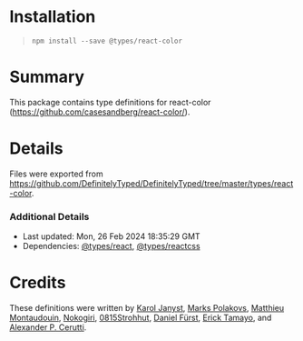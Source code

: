 # Installation
> `npm install --save @types/react-color`

# Summary
This package contains type definitions for react-color (https://github.com/casesandberg/react-color/).

# Details
Files were exported from https://github.com/DefinitelyTyped/DefinitelyTyped/tree/master/types/react-color.

### Additional Details
 * Last updated: Mon, 26 Feb 2024 18:35:29 GMT
 * Dependencies: [@types/react](https://npmjs.com/package/@types/react), [@types/reactcss](https://npmjs.com/package/@types/reactcss)

# Credits
These definitions were written by [ Karol Janyst](https://github.com/LKay), [Marks Polakovs](https://github.com/markspolakovs), [Matthieu Montaudouin](https://github.com/mntdn), [Nokogiri](https://github.com/nkgrnkgr), [0815Strohhut](https://github.com/0815Strohhut), [Daniel Fürst](https://github.com/dnlfrst), [Erick Tamayo](https://github.com/ericktamayo), and [Alexander P. Cerutti](https://github.com/alexandercerutti).
